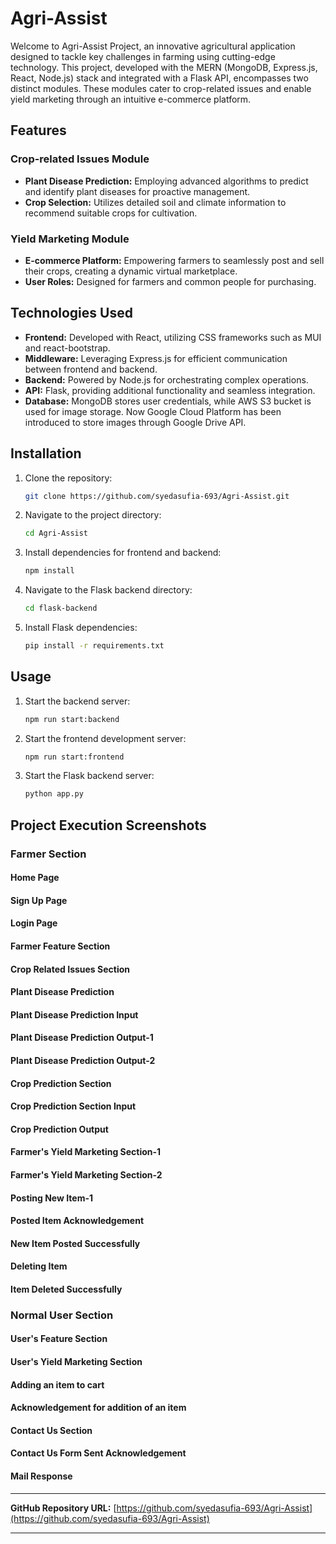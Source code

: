 

# Agri-Assist

Welcome to Agri-Assist Project, an innovative agricultural application designed to tackle key challenges in farming using cutting-edge technology. This project, developed with the MERN (MongoDB, Express.js, React, Node.js) stack and integrated with a Flask API, encompasses two distinct modules. These modules cater to crop-related issues and enable yield marketing through an intuitive e-commerce platform.

## Features

### Crop-related Issues Module

* **Plant Disease Prediction:** Employing advanced algorithms to predict and identify plant diseases for proactive management.
* **Crop Selection:** Utilizes detailed soil and climate information to recommend suitable crops for cultivation.

### Yield Marketing Module

* **E-commerce Platform:** Empowering farmers to seamlessly post and sell their crops, creating a dynamic virtual marketplace.
* **User Roles:** Designed for farmers and common people for purchasing.

## Technologies Used

* **Frontend:** Developed with React, utilizing CSS frameworks such as MUI and react-bootstrap.
* **Middleware:** Leveraging Express.js for efficient communication between frontend and backend.
* **Backend:** Powered by Node.js for orchestrating complex operations.
* **API:** Flask, providing additional functionality and seamless integration.
* **Database:** MongoDB stores user credentials, while AWS S3 bucket is used for image storage. Now Google Cloud Platform has been introduced to store images through Google Drive API.

## Installation

1. Clone the repository:

   ```bash
   git clone https://github.com/syedasufia-693/Agri-Assist.git
   ```
2. Navigate to the project directory:

   ```bash
   cd Agri-Assist
   ```
3. Install dependencies for frontend and backend:

   ```bash
   npm install
   ```
4. Navigate to the Flask backend directory:

   ```bash
   cd flask-backend
   ```
5. Install Flask dependencies:

   ```bash
   pip install -r requirements.txt
   ```

## Usage

1. Start the backend server:

   ```bash
   npm run start:backend
   ```
2. Start the frontend development server:

   ```bash
   npm run start:frontend
   ```
3. Start the Flask backend server:

   ```bash
   python app.py
   ```

## Project Execution Screenshots

### Farmer Section

#### Home Page


#### Sign Up Page



#### Login Page


#### Farmer Feature Section


#### Crop Related Issues Section


#### Plant Disease Prediction



#### Plant Disease Prediction Input



#### Plant Disease Prediction Output-1



#### Plant Disease Prediction Output-2



#### Crop Prediction Section



#### Crop Prediction Section Input



#### Crop Prediction Output



#### Farmer's Yield Marketing Section-1


#### Farmer's Yield Marketing Section-2

#### Posting New Item-1



#### Posted Item Acknowledgement



#### New Item Posted Successfully



#### Deleting Item


#### Item Deleted Successfully



### Normal User Section

#### User's Feature Section



#### User's Yield Marketing Section


#### Adding an item to cart



#### Acknowledgement for addition of an item



#### Contact Us Section



#### Contact Us Form Sent Acknowledgement


#### Mail Response



---

**GitHub Repository URL:**
[https://github.com/syedasufia-693/Agri-Assist](https://github.com/syedasufia-693/Agri-Assist)

---

